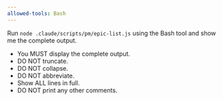 ```yaml
---
allowed-tools: Bash
---
```


Run `node .claude/scripts/pm/epic-list.js` using the Bash tool and show me the complete output.

- You MUST display the complete output.
- DO NOT truncate.
- DO NOT collapse.
- DO NOT abbreviate.
- Show ALL lines in full.
- DO NOT print any other comments.

